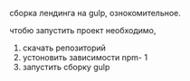 сборка лендинга на gulp, ознокомительное.

чтобю запустить проект необходимо,
1. скачать репозиторий
2. устоновить зависимости npm- 1 
3. запустить сборку gulp